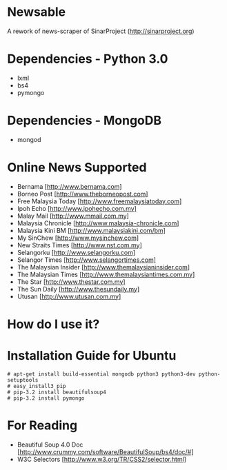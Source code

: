 Newsable
========

A rework of news-scraper of SinarProject (http://sinarproject.org)

# Dependencies - Python 3.0
* lxml
* bs4
* pymongo

# Dependencies - MongoDB
* mongod
 
# Online News Supported
* Bernama [http://www.bernama.com]
* Borneo Post [http://www.theborneopost.com]
* Free Malaysia Today [http://www.freemalaysiatoday.com]
* Ipoh Echo [http://www.ipohecho.com.my]
* Malay Mail [http://www.mmail.com.my]
* Malaysia Chronicle [http://www.malaysia-chronicle.com]
* Malaysia Kini BM [http://www.malaysiakini.com/bm]
* My SinChew [http://www.mysinchew.com]
* New Straits Times [http://www.nst.com.my]
* Selangorku [http://www.selangorku.com]
* Selangor Times [http://www.selangortimes.com]
* The Malaysian Insider [http://www.themalaysianinsider.com]
* The Malaysian Times [http://www.themalaysiantimes.com.my]
* The Star [http://www.thestar.com.my]
* The Sun Daily [http://www.thesundaily.my]
* Utusan [http://www.utusan.com.my]
 
# How do I use it?

# Installation Guide for Ubuntu
```
# apt-get install build-essential mongodb python3 python3-dev python-setuptools
# easy_install3 pip
# pip-3.2 install beautifulsoup4
# pip-3.2 install pymongo
```

# For Reading
* Beautiful Soup 4.0 Doc [http://www.crummy.com/software/BeautifulSoup/bs4/doc/#]
* W3C Selectors [http://www.w3.org/TR/CSS2/selector.html]
